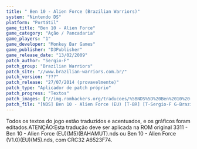 ```yaml
---
title: " Ben 10 - Alien Force (Brazilian Warriors)"
system: "Nintendo DS"
platform: "Portátil"
game_title: "Ben 10 - Alien Force"
game_category: "Ação / Pancadaria"
game_players: "1"
game_developer: "Monkey Bar Games"
game_publisher: "D3Publisher"
game_release_date: "13/02/2009"
patch_author: "Sergio-F"
patch_group: "Brazilian Warriors"
patch_site: "//www.brazilian-warriors.com.br/"
patch_version: "???"
patch_release: "27/07/2014 (provavelmente)"
patch_type: "Aplicador de patch próprio"
patch_progress: "Textos"
patch_images: ["//img.romhackers.org/traducoes/%5BNDS%5D%20Ben%2010%20-%20Alien%20Force%20-%20Brazilian%20Warriors%20-%201.jpg","//img.romhackers.org/traducoes/%5BNDS%5D%20Ben%2010%20-%20Alien%20Force%20-%20Brazilian%20Warriors%20-%202.jpg","//img.romhackers.org/traducoes/%5BNDS%5D%20Ben%2010%20-%20Alien%20Force%20-%20Brazilian%20Warriors%20-%203.jpg"]
patch_file: "[NDS] Ben 10 - Alien Force (EU) [T-BR] [T-Sergio-F G-Brazilian Warriors] [P-100% A-2014].rar"
---
```

Todos os textos do jogo estão traduzidos e acentuados, e os gráficos foram editados.ATENÇÃO:Esta tradução deve ser aplicada na ROM original 3311 - Ben 10 - Alien Force (EU)(M5)(BAHAMUT).nds ou Ben 10 - Alien Force (V1.0)(EU)(M5).nds, com CRC32 A6523F74.